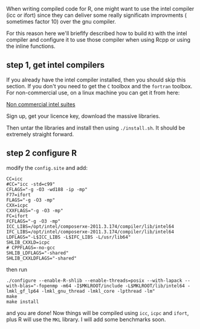 When writing compiled code for R, one might want to use the intel compiler (icc or ifort) since they can deliver some
really significatn improvments ( sometimes factor 10) over the gnu compiler.

For this reason here we'll brieflfy described how to build `R3` with the intel compiler and configure it to use those compiler when using Rcpp or using the inline functions.


## step 1, get intel compilers

If you already have the intel compiler installed, then you should skip this section. If you don't you need to get the `C` toolbox and the `fortran` toolbox. For non-commercial use, on a linux machine you can get it from here:

[Non commercial intel suites](http://software.intel.com/en-us/non-commercial-software-development)

Sign up, get your licence key, download the massive libraries.

Then untar the libraries and install then using `./install.sh`. It should be extremely straight forward.

## step 2 configure R

modify the `config.site` and add:

    CC=icc
    #CC="icc -std=c99"
    CFLAGS="-g -O3 -wd188 -ip -mp"
    F77=ifort
    FLAGS="-g -O3 -mp"
    CXX=icpc
    CXXFLAGS="-g -O3 -mp"
    FC=ifort
    FCFLAGS="-g -O3 -mp"
    ICC_LIBS=/opt/intel/composerxe-2011.3.174/compiler/lib/intel64
    IFC_LIBS=/opt/intel/composerxe-2011.3.174/compiler/lib/intel64
    LDFLAGS="-L$ICC_LIBS -L$IFC_LIBS -L/usr/lib64"
    SHLIB_CXXLD=icpc
    # CPPFLAGS=-no-gcc
    SHLIB_LDFLAGS="-shared"
    SHLIB_CXXLDFLAGS="-shared"

then run 

    ./configure --enable-R-shlib --enable-threads=posix --with-lapack --with-blas="-fopenmp -m64 -I$MKLROOT/include -L$MKLROOT/lib/intel64 -lmkl_gf_lp64 -lmkl_gnu_thread -lmkl_core -lpthread -lm"
    make
    make install

and you are done! Now things will be compiled using `icc`, `icpc` and `ifort`, plus R will use the `MKL` library. I will add some benchmarks soon. 